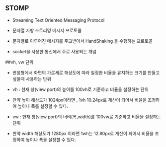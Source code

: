 ## STOMP
* Streaming Text Oriented Messaging Protocol
* 문자열 지향 스트리밍 메시지 프로토콜
* 문자열로 이루어진 메시지를 주고받아서 HandShaking 을 수행하는 프로토콜

* socket을 사용한 통신에서 주로 사용되는 개념

##vh, vw 단위
* 반응형에서 화면의 가로세로 해상도에 따라 일정한 비율을 유지하는 크기를
	만들고 싶을때 사용하는 단위

* vh : 현재 창(view port)의 높이를 100vh로 기준하고 비율을 설정하는 단위
* 만약 높이 해상도가 1024px이라면 , 1vh 10.24px로 계산이 되어서 비율을 조정하여 높이나 폭를 설정할  수 있다.

* vw : 현재 창(view port)의 너비(폭,width)를 100vw로 기준하고 비율을 설정하는 단위
* 만약 width 해상도가 1280px 이라면 1wh는 12.80px로 계산이 되어서 비율을 조정하여 높이나 폭을 설정할 수 있다.